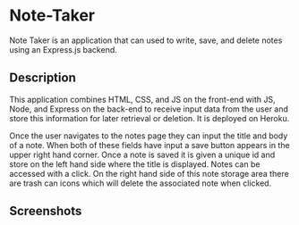 # Note-Taker
Note Taker is an application that can used to write, save, and delete notes using an Express.js backend. 

## Description
This application combines HTML, CSS, and JS on the front-end with JS, Node, and Express on the back-end to receive input data from the user and store this information for later retrieval or deletion. It is deployed on Heroku. 

Once the user navigates to the notes page they can input the title and body of a note. When both of these fields have input a save button appears in the upper right hand corner. Once a note is saved it is given a unique id and store on the left hand side where the title is displayed. Notes can be accessed with a click. On the right hand side of this note storage area there are trash can icons which will delete the associated note when clicked. 

## Screenshots